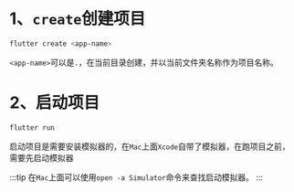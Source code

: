 # 1、`create`创建项目

```bash
flutter create <app-name>
```

`<app-name>`可以是`.`，在当前目录创建，并以当前文件夹名称作为项目名称。

# 2、启动项目

```bash
flutter run
```

启动项目是需要安装模拟器的，在`Mac`上面`Xcode`自带了模拟器，在跑项目之前，需要先启动模拟器

:::tip
在`Mac`上面可以使用`open -a Simulator`命令来查找启动模拟器。
:::